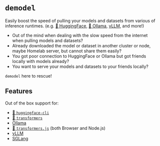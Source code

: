 # `demodel`

Easily boost the speed of pulling your models and datasets from various of inference runtimes. (e.g. [🤗 HuggingFace](https://huggingface.co/), [🐫 Ollama](https://ollama.com/), [vLLM](https://vllm.ai/), and more!)

- Out of the mind when dealing with the slow speed from the internet when pulling models and datasets?
- Already downloaded the model or dataset in another cluster or node, maybe Homelab server, but cannot share them easily?
- You got poor connection to HuggingFace or Ollama but got friends locally with models already?
- You want to serve your models and datasets to your friends locally?

`demodel` here to rescue!

## Features

Out of the box support for:

- [🤗 `huggingface-cli`](https://huggingface.co/docs/huggingface_hub/cli)
- [🤗 `transformers`](https://huggingface.co/docs/transformers/en/index)
- [Ollama](https://ollama.com/)
- [🤗 `transformers.js`](https://huggingface.co/docs/transformers.js/en/index) (both Browser and Node.js)
- [vLLM](https://github.com/vllm-project/vllm)
- [SGLang](https://github.com/sgl-project/sglang)
